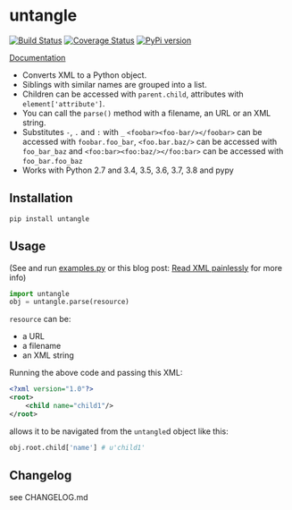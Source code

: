 untangle
========

[![Build Status](https://secure.travis-ci.org/stchris/untangle.png?branch=master)](http://travis-ci.org/stchris/untangle) [![Coverage Status](https://coveralls.io/repos/stchris/untangle/badge.png)](https://coveralls.io/r/stchris/untangle) [![PyPi version](https://img.shields.io/pypi/v/untangle.svg)](https://pypi.python.org/pypi/untangle)

[Documentation](http://readthedocs.org/docs/untangle/en/latest/)

* Converts XML to a Python object.
* Siblings with similar names are grouped into a list.
* Children can be accessed with ``parent.child``, attributes with ``element['attribute']``.
* You can call the ``parse()`` method with a filename, an URL or an XML string.
* Substitutes ``-``, ``.`` and ``:`` with ``_`` ``<foobar><foo-bar/></foobar>`` can be accessed with ``foobar.foo_bar``, ``<foo.bar.baz/>`` can be accessed with ``foo_bar_baz`` and ``<foo:bar><foo:baz/></foo:bar>`` can be accessed with ``foo_bar.foo_baz``
* Works with Python 2.7 and 3.4, 3.5, 3.6, 3.7, 3.8 and pypy

Installation
------------

```
pip install untangle
```

Usage
-----
(See and run <a href="https://github.com/stchris/untangle/blob/master/examples.py">examples.py</a> or this blog post: [Read XML painlessly](http://pythonadventures.wordpress.com/2011/10/30/read-xml-painlessly/) for more info)

```python
import untangle
obj = untangle.parse(resource)
```

``resource`` can be:

* a URL
* a filename
* an XML string

Running the above code and passing this XML:

```xml
<?xml version="1.0"?>
<root>
	<child name="child1"/>
</root>
```
allows it to be navigated from the ``untangle``d object like this:

```python
obj.root.child['name'] # u'child1'
```

Changelog
---------

see CHANGELOG.md
